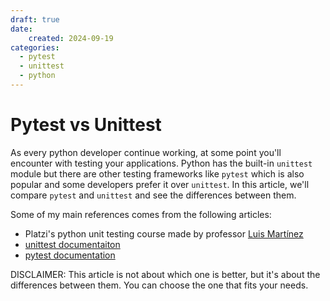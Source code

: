 ```yaml
---
draft: true
date:
    created: 2024-09-19
categories:
  - pytest
  - unittest
  - python
---
```


# Pytest vs Unittest

As every python developer continue working, at some point you'll encounter with
testing your applications. Python has the built-in `unittest` module but there
are other testing frameworks like `pytest` which is also popular and some
developers prefer it over `unittest`. In this article, we'll compare `pytest`
and `unittest` and see the differences between them.

Some of my main references comes from the following articles:

- Platzi's python unit testing course made by professor [Luis Martínez](https://github.com/lcmartinezdev)
- [unittest documentaiton](https://docs.python.org/3/library/unittest.html)
- [pytest documentation](https://docs.pytest.org/en/latest/)

DISCLAIMER: This article is not about which one is better, but it's about the differences
between them. You can choose the one that fits your needs.

